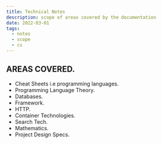 ```yaml
---
title: Technical Notes
description: scope of areas covered by the documentation
date: 2022-03-01
tags:
  - notes
  - scope
  - cs
--- 
```

## AREAS COVERED.

- Cheat Sheets i.e programming languages.
- Programming Language Theory.
- Databases.
- Framework.
- HTTP.
- Container Technologies.
- Search Tech.
- Mathematics.
- Project Design Specs.
